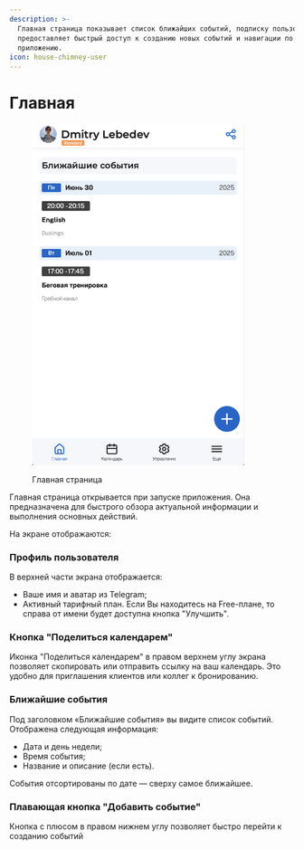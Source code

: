 ```yaml
---
description: >-
  Главная страница показывает список ближайших событий, подписку пользователя и
  предоставляет быстрый доступ к созданию новых событий и навигации по
  приложению.
icon: house-chimney-user
---
```


# Главная



<figure><img src="../../.gitbook/assets/main.png" alt="" width="375"><figcaption><p>Главная страница</p></figcaption></figure>

Главная страница открывается при запуске приложения. Она предназначена для быстрого обзора актуальной информации и выполнения основных действий.

На экране отображаются:

### Профиль пользователя

В верхней части экрана отображается:

* Ваше имя и аватар из Telegram;
* Активный тарифный план. Если Вы находитесь на Free-плане, то справа от имени будет доступна кнопка "Улучшить".

### Кнопка "Поделиться календарем"

Иконка "Поделиться календарем" в правом верхнем углу экрана позволяет скопировать или отправить ссылку на ваш календарь. Это удобно для приглашения клиентов или коллег к бронированию.

### Ближайшие события

Под заголовком «Ближайшие события» вы видите список событий. Отображена следующая информация:

* Дата и день недели;
* Время события;
* Название и описание (если есть).

События отсортированы по дате — сверху самое ближайшее.

### Плавающая кнопка "Добавить событие"

Кнопка с плюсом в правом нижнем углу позволяет быстро перейти к созданию событий
